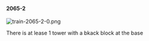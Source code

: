 #### 2065-2
![train-2065-2-0.png](https://github.com/lil-lab/nlvr/raw/master/nlvr/train/images/23/train-2065-2-0.png "train-2065-2-0.png")

There is at lease 1 tower with a bkack block at the base